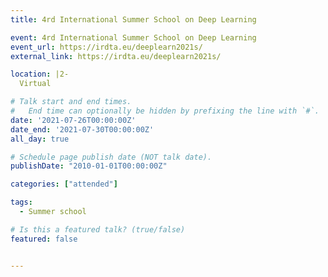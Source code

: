 ```yaml
---
title: 4rd International Summer School on Deep Learning

event: 4rd International Summer School on Deep Learning
event_url: https://irdta.eu/deeplearn2021s/
external_link: https://irdta.eu/deeplearn2021s/

location: |2-
  Virtual

# Talk start and end times.
#   End time can optionally be hidden by prefixing the line with `#`.
date: '2021-07-26T00:00:00Z'
date_end: '2021-07-30T00:00:00Z'
all_day: true

# Schedule page publish date (NOT talk date).
publishDate: "2010-01-01T00:00:00Z"

categories: ["attended"]

tags:
  - Summer school

# Is this a featured talk? (true/false)
featured: false


---
```

